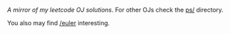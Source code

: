 *A mirror of my leetcode OJ solutions*. For other OJs check the [ps/](ps/) directory.

You also may find [/euler](https://github.com/salehmu/euler) interesting.

